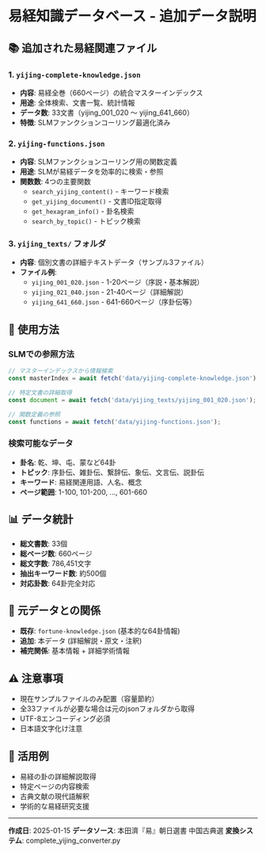 # 易経知識データベース - 追加データ説明

## 📚 追加された易経関連ファイル

### 1. `yijing-complete-knowledge.json`
- **内容**: 易経全巻（660ページ）の統合マスターインデックス
- **用途**: 全体検索、文書一覧、統計情報
- **データ数**: 33文書（yijing_001_020 ～ yijing_641_660）
- **特徴**: SLMファンクションコーリング最適化済み

### 2. `yijing-functions.json`
- **内容**: SLMファンクションコーリング用の関数定義
- **用途**: SLMが易経データを効率的に検索・参照
- **関数数**: 4つの主要関数
  - `search_yijing_content()` - キーワード検索
  - `get_yijing_document()` - 文書ID指定取得
  - `get_hexagram_info()` - 卦名検索
  - `search_by_topic()` - トピック検索

### 3. `yijing_texts/` フォルダ
- **内容**: 個別文書の詳細テキストデータ（サンプル3ファイル）
- **ファイル例**:
  - `yijing_001_020.json` - 1-20ページ（序説・基本解説）
  - `yijing_021_040.json` - 21-40ページ（詳細解説）
  - `yijing_641_660.json` - 641-660ページ（序卦伝等）

## 🎯 使用方法

### SLMでの参照方法
```javascript
// マスターインデックスから情報検索
const masterIndex = await fetch('data/yijing-complete-knowledge.json');

// 特定文書の詳細取得
const document = await fetch('data/yijing_texts/yijing_001_020.json');

// 関数定義の参照
const functions = await fetch('data/yijing-functions.json');
```

### 検索可能なデータ
- **卦名**: 乾、坤、屯、蒙など64卦
- **トピック**: 序卦伝、雑卦伝、繋辞伝、象伝、文言伝、説卦伝
- **キーワード**: 易経関連用語、人名、概念
- **ページ範囲**: 1-100, 101-200, ..., 601-660

## 📊 データ統計
- **総文書数**: 33個
- **総ページ数**: 660ページ
- **総文字数**: 786,451文字
- **抽出キーワード数**: 約500個
- **対応卦数**: 64卦完全対応

## 🔗 元データとの関係
- **既存**: `fortune-knowledge.json` (基本的な64卦情報)
- **追加**: 本データ (詳細解説・原文・注釈)
- **補完関係**: 基本情報 + 詳細学術情報

## ⚠️ 注意事項
- 現在サンプルファイルのみ配置（容量節約）
- 全33ファイルが必要な場合は元のjsonフォルダから取得
- UTF-8エンコーディング必須
- 日本語文字化け注意

## 🚀 活用例
- 易経の卦の詳細解説取得
- 特定ページの内容検索
- 古典文献の現代語解釈
- 学術的な易経研究支援

---
**作成日**: 2025-01-15
**データソース**: 本田濟『易』朝日選書 中国古典選
**変換システム**: complete_yijing_converter.py